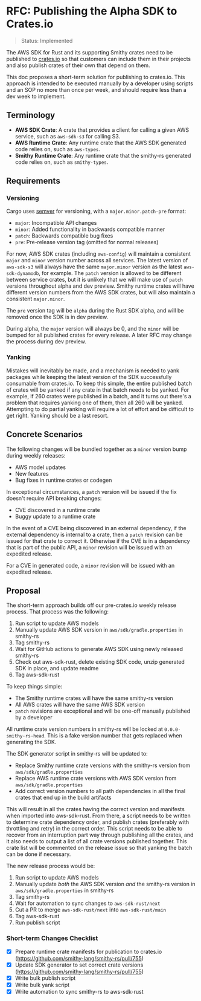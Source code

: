 RFC: Publishing the Alpha SDK to Crates.io
==========================================

> Status: Implemented

The AWS SDK for Rust and its supporting Smithy crates need to be published to [crates.io](https://crates.io/)
so that customers can include them in their projects and also publish crates of their own that depend on them.

This doc proposes a short-term solution for publishing to crates.io. This approach is intended to be executed
manually by a developer using scripts and an SOP no more than once per week, and should require less than a
dev week to implement.

Terminology
-----------

- **AWS SDK Crate**: A crate that provides a client for calling a given AWS service, such as `aws-sdk-s3` for calling S3.
- **AWS Runtime Crate**: Any runtime crate that the AWS SDK generated code relies on, such as `aws-types`.
- **Smithy Runtime Crate**: Any runtime crate that the smithy-rs generated code relies on, such as `smithy-types`.

Requirements
------------

### Versioning

Cargo uses [semver](https://github.com/dtolnay/semver#requirements) for versioning,
with a `major.minor.patch-pre` format:
- `major`: Incompatible API changes
- `minor`: Added functionality in backwards compatible manner
- `patch`: Backwards compatible bug fixes
- `pre`: Pre-release version tag (omitted for normal releases)

For now, AWS SDK crates (including `aws-config`) will maintain a consistent `major` and `minor` version number
across all services. The latest version of `aws-sdk-s3` will always have the same `major.minor` version as the
latest `aws-sdk-dynamodb`, for example. The `patch` version is allowed to be different between service crates,
but it is unlikely that we will make use of `patch` versions throughout alpha and dev preview.
Smithy runtime crates will have different version numbers from the AWS SDK crates, but will also maintain
a consistent `major.minor`.

The `pre` version tag will be `alpha` during the Rust SDK alpha, and will be removed once the SDK is in
dev preview.

During alpha, the `major` version will always be 0, and the `minor` will be bumped for all published
crates for every release. A later RFC may change the process during dev preview.

### Yanking

Mistakes will inevitably be made, and a mechanism is needed to yank packages while keeping the latest version
of the SDK successfully consumable from crates.io. To keep this simple, the entire published batch of crates
will be yanked if any crate in that batch needs to be yanked. For example, if 260 crates were published in a batch,
and it turns out there's a problem that requires yanking one of them, then all 260 will be yanked. Attempting to do
partial yanking will require a lot of effort and be difficult to get right. Yanking should be a last resort.

Concrete Scenarios
------------------

The following changes will be bundled together as a `minor` version bump during weekly releases:

- AWS model updates
- New features
- Bug fixes in runtime crates or codegen

In exceptional circumstances, a `patch` version will be issued if the fix doesn't require API breaking changes:

- CVE discovered in a runtime crate
- Buggy update to a runtime crate

In the event of a CVE being discovered in an external dependency, if the external dependency is
internal to a crate, then a `patch` revision can be issued for that crate to correct it. Otherwise if the CVE
is in a dependency that is part of the public API, a `minor` revision will be issued with an expedited release.

For a CVE in generated code, a `minor` revision will be issued with an expedited release.

Proposal
--------

The short-term approach builds off our pre-crates.io weekly release process. That process was the following:

1. Run script to update AWS models
2. Manually update AWS SDK version in `aws/sdk/gradle.properties` in smithy-rs
3. Tag smithy-rs
4. Wait for GitHub actions to generate AWS SDK using newly released smithy-rs
5. Check out aws-sdk-rust, delete existing SDK code, unzip generated SDK in place, and update readme
6. Tag aws-sdk-rust

To keep things simple:
- The Smithy runtime crates will have the same smithy-rs version
- All AWS crates will have the same AWS SDK version
- `patch` revisions are exceptional and will be one-off manually published by a developer

All runtime crate version numbers in smithy-rs will be locked at `0.0.0-smithy-rs-head`. This is a fake
version number that gets replaced when generating the SDK.

The SDK generator script in smithy-rs will be updated to:
- Replace Smithy runtime crate versions with the smithy-rs version from `aws/sdk/gradle.properties`
- Replace AWS runtime crate versions with AWS SDK version from `aws/sdk/gradle.properties`
- Add correct version numbers to all path dependencies in all the final crates that end up in the build artifacts

This will result in all the crates having the correct version and manifests when imported into aws-sdk-rust.
From there, a script needs to be written to determine crate dependency order, and publish crates (preferably
with throttling and retry) in the correct order. This script needs to be able to recover from an interruption
part way through publishing all the crates, and it also needs to output a list of all crate versions published
together. This crate list will be commented on the release issue so that yanking the batch can be done if
necessary.

The new release process would be:

1. Run script to update AWS models
2. Manually update _both_ the AWS SDK version _and_ the smithy-rs version in `aws/sdk/gradle.properties` in smithy-rs
3. Tag smithy-rs
4. Wait for automation to sync changes to `aws-sdk-rust/next`
5. Cut a PR to merge `aws-sdk-rust/next` into `aws-sdk-rust/main`
6. Tag aws-sdk-rust
7. Run publish script

### Short-term Changes Checklist

- [x] Prepare runtime crate manifests for publication to crates.io (https://github.com/smithy-lang/smithy-rs/pull/755)
- [x] Update SDK generator to set correct crate versions (https://github.com/smithy-lang/smithy-rs/pull/755)
- [x] Write bulk publish script
- [x] Write bulk yank script
- [x] Write automation to sync smithy-rs to aws-sdk-rust
